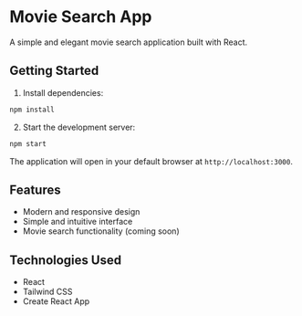 # Movie Search App

A simple and elegant movie search application built with React.

## Getting Started

1. Install dependencies:
```bash
npm install
```

2. Start the development server:
```bash
npm start
```

The application will open in your default browser at `http://localhost:3000`.

## Features

- Modern and responsive design
- Simple and intuitive interface
- Movie search functionality (coming soon)

## Technologies Used

- React
- Tailwind CSS
- Create React App 